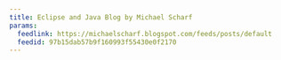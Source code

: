 ```yaml
---
title: Eclipse and Java Blog by Michael Scharf
params:
  feedlink: https://michaelscharf.blogspot.com/feeds/posts/default
  feedid: 97b15dab57b9f160993f55430e0f2170
---
```

